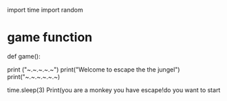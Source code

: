 import time
 import random
#  game function
def game():
 
print ("~.~.~.~.~")
print("Welcome to escape the the jungel")
print("~.~.~.~.~.~)

time.sleep(3)
Print(you are a monkey you have escape!do you want to start
